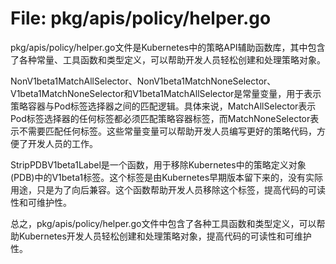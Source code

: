 # File: pkg/apis/policy/helper.go

pkg/apis/policy/helper.go文件是Kubernetes中的策略API辅助函数库，其中包含了各种常量、工具函数和类型定义，可以帮助开发人员轻松创建和处理策略对象。

NonV1beta1MatchAllSelector、NonV1beta1MatchNoneSelector、V1beta1MatchNoneSelector和V1beta1MatchAllSelector是常量变量，用于表示策略容器与Pod标签选择器之间的匹配逻辑。具体来说，MatchAllSelector表示Pod标签选择器的任何标签都必须匹配策略容器标签，而MatchNoneSelector表示不需要匹配任何标签。这些常量变量可以帮助开发人员编写更好的策略代码，方便了开发人员的工作。

StripPDBV1beta1Label是一个函数，用于移除Kubernetes中的策略定义对象(PDB)中的V1beta1标签。这个标签是由Kubernetes早期版本留下来的，没有实际用途，只是为了向后兼容。这个函数帮助开发人员移除这个标签，提高代码的可读性和可维护性。

总之，pkg/apis/policy/helper.go文件中包含了各种工具函数和类型定义，可以帮助Kubernetes开发人员轻松创建和处理策略对象，提高代码的可读性和可维护性。

